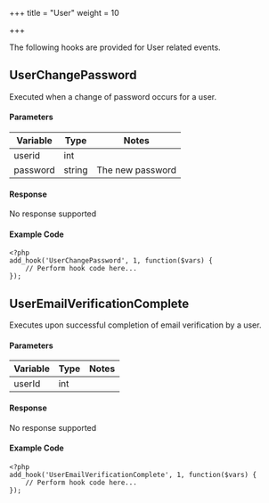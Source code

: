 +++
title = "User"
weight = 10

+++

The following hooks are provided for User related events.

## UserChangePassword

Executed when a change of password occurs for a user.

#### Parameters

| Variable | Type | Notes |
| -------- | ---- | ----- |
| userid | int |  |
| password | string | The new password |

#### Response

No response supported

#### Example Code

```
<?php
add_hook('UserChangePassword', 1, function($vars) {
    // Perform hook code here...
});
```

## UserEmailVerificationComplete

Executes upon successful completion of email verification by a user.

#### Parameters

| Variable | Type | Notes |
| -------- | ---- | ----- |
| userId | int |  |

#### Response

No response supported

#### Example Code

```
<?php
add_hook('UserEmailVerificationComplete', 1, function($vars) {
    // Perform hook code here...
});
```

